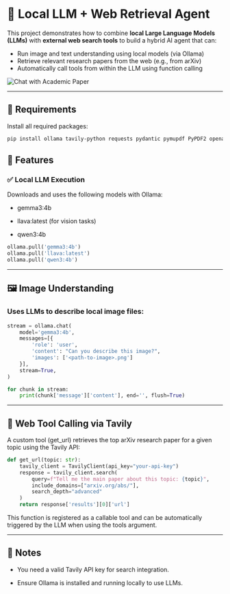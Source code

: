 # 🧠 Local LLM + Web Retrieval Agent

This project demonstrates how to combine **local Large Language Models (LLMs)** with **external web search tools** to build a hybrid AI agent that can:

- Run image and text understanding using local models (via Ollama)
- Retrieve relevant research papers from the web (e.g., from arXiv)
- Automatically call tools from within the LLM using function calling

![Chat with Academic Paper](/image_test/Chat_with_academic_paper.png)

---

## 🔧 Requirements

Install all required packages:

```bash
pip install ollama tavily-python requests pydantic pymupdf PyPDF2 openai
```

## 🚀 Features
### ✅ Local LLM Execution
Downloads and uses the following models with Ollama:

- gemma3:4b

- llava:latest (for vision tasks)

- qwen3:4b

``` python
ollama.pull('gemma3:4b')
ollama.pull('llava:latest')
ollama.pull('qwen3:4b')
```
---

## 🖼️ Image Understanding
### Uses LLMs to describe local image files:

``` python
stream = ollama.chat(
    model='gemma3:4b',
    messages=[{
        'role': 'user',
        'content': "Can you describe this image?",
        'images': ['<path-to-image>.png']
    }],
    stream=True,
)

for chunk in stream:
    print(chunk['message']['content'], end='', flush=True)
```

---

## 🔗 Web Tool Calling via Tavily
A custom tool (get_url) retrieves the top arXiv research paper for a given topic using the Tavily API:

``` python
def get_url(topic: str):
    tavily_client = TavilyClient(api_key="your-api-key")
    response = tavily_client.search(
        query=f"Tell me the main paper about this topic: {topic}",
        include_domains=["arxiv.org/abs/"],
        search_depth="advanced"
    )
    return response['results'][0]['url']
```

This function is registered as a callable tool and can be automatically triggered by the LLM when using the tools argument.

---

## 🔐 Notes

- You need a valid Tavily API key for search integration.

- Ensure Ollama is installed and running locally to use LLMs.

